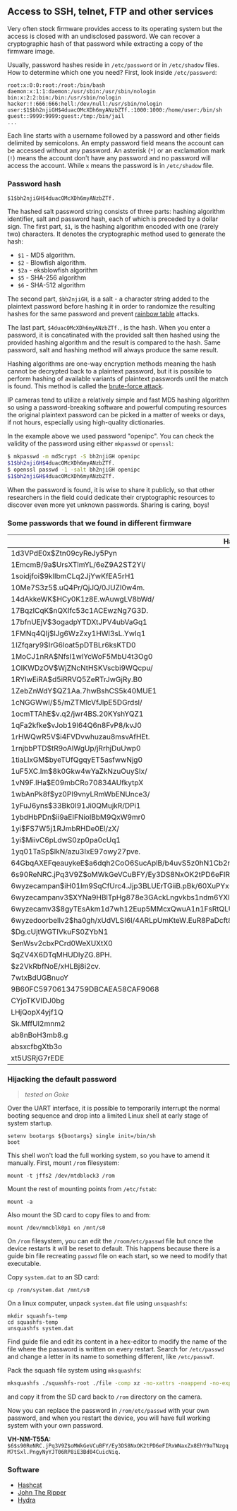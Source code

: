 Access to SSH, telnet, FTP and other services
---------------------------------------------

Very often stock firmware provides access to its operating system but the
access is closed with an undisclosed password. We can recover a cryptographic
hash of that password while extracting a copy of the firmware image.

Usually, password hashes reside in `/etc/password` or in `/etc/shadow` files.
How to determine which one you need? First, look inside `/etc/password`:
```
root:x:0:0:root:/root:/bin/bash
daemon:x:1:1:daemon:/usr/sbin:/usr/sbin/nologin
bin:x:2:2:bin:/bin:/usr/sbin/nologin
hacker:!:666:666:hell:/dev/null:/usr/sbin/nologin
user:$1$bh2njiGH$4duacOMcXDh6myANzbZTf.:1000:1000:/home/user:/bin/sh
guest::9999:9999:guest:/tmp:/bin/jail
...
```
Each line starts with a username followed by a password and other fields 
delimited by semicolons. An empty password field means the account can be 
accessed without any password. An asterisk (`*`) or an exclamation mark (`!`) 
means the account don't have any password and no password will access the 
account. While `x` means the password is in `/etc/shadow` file.

### Password hash

```console
$1$bh2njiGH$4duacOMcXDh6myANzbZTf.
```

The hashed salt password string consists of three parts: hashing algorithm
identifier, salt and password hash, each of which is preceded by a dollar sign.
The first part, `$1`, is the hashing algorithm encoded with one (rarely two)
characters. It denotes the cryptographic method used to generate the hash:

- `$1` - MD5 algorithm.
- `$2` - Blowfish algorithm.
- `$2a` - eksblowfish algorithm
- `$5` - SHA-256 algorithm
- `$6` - SHA-512 algorithm

The second part, `$bh2njiGH`, is a salt - a character string added to the
plaintext password before hashing it in order to randomize the resulting hashes
for the same password and prevent [rainbow table][1] attacks.

The last part, `$4duacOMcXDh6myANzbZTf.`, is the hash. When you enter a
password, it is concatinated with the provided salt then hashed using the
provided hashing algorithm and the result is compared to the hash.
Same password, salt and hashing method will always produce the same result.

Hashing algorithms are one-way encryption methods meaning the hash cannot be
decrypted back to a plaintext password, but it is possible to perform hashing
of available variants of plaintext passwords until the match is found.
This method is called the [brute-force attack][2].

IP cameras tend to utilize a relatively simple and fast MD5 hashing algorithm
so using a password-breaking software and powerful computing resources the
original plaintext password can be picked in a matter of weeks or days, if not
hours, especially using high-quality dictionaries.

In the example above we used password "openipc". You can check the validity of
the password using either `mkpasswd` or `openssl`:

```bash
$ mkpasswd -m md5crypt -S bh2njiGH openipc
$1$bh2njiGH$4duacOMcXDh6myANzbZTf.
$ openssl passwd -1 -salt bh2njiGH openipc
$1$bh2njiGH$4duacOMcXDh6myANzbZTf.
```

When the password is found, it is wise to share it publicly, so that other
researchers in the field could dedicate their cryptographic resources to
discover even more yet unknown passwords. Sharing is caring, boys!

### Some passwords that we found in different firmware

| Hash                                                                                                       | Plain text |
|------------------------------------------------------------------------------------------------------------|------------|
| $1$d3VPdE0x$Ztn09cyReJy5Pyn                                                                                | runtop10   |
| $1$EmcmB/9a$UrsXTlmYL/6eZ9A2ST2Yl/                                                                         |            |
| $1$soidjfoi$9klIbmCLq2JjYwKfEA5rH1                                                                         |            |
| $1$0Me7S3z5$.uQ4Pr/QjJQ/0JUZI0w4m.                                                                         |            |
| $1$4dAkkeWK$HCy0K1z8E.wAuwgLV8bWd/                                                                         |            |
| $1$7BqzlCqK$nQXIfc53c1ACEwzNg7G3D.                                                                         |            |
| $1$7bfnUEjV$3ogadpYTDXtJPV4ubVaGq1                                                                         |            |
| $1$FMNq4QIj$lJg6WzZxy1HWl3sL.YwIq1                                                                         |            |
| $1$IZfqary9$IrG6loat5pDTBLr6ksKTD0                                                                         |            |
| $1$MoCJ1nRA$NfsI1wlYcWoF5MbU4t3Og0                                                                         | ivdev      |
| $1$OIKWDzOV$WjZNcNtHSKVscbi9WQcpu/                                                                         |            |
| $1$RYIwEiRA$d5iRRVQ5ZeRTrJwGjRy.B0                                                                         | xmhdipc    |
| $1$ZebZnWdY$QZ1Aa.7hwBshCS5k40MUE1                                                                         | xc12345    |
| $1$cNGGWwI/$5/mZTMlcVfJlpE5DGrdsl/                                                                         |            |
| $1$ocmTTAhE$v.q2/jwr4BS.20KYshYQZ1                                                                         |            |
| $1$qFa2kfke$vJob19l64Q6n8FvP8/kvJ0                                                                         | wabjtam    |
| $1$rHWQwR5V$i4FVDvwhuzau8msvAfHEt.                                                                         | 2601hx     |
| $1$rnjbbPTD$tR9oAIWgUp/jRrhjDuUwp0                                                                         |            |
| $1$tiaLlxGM$byeTUfQgqyET5asfwwNjg0                                                                         | hichiphx   |
| $1$uF5XC.Im$8k0Gkw4wYaZkNzuOuySIx/                                                                         |            |
| $1$vN9F.lHa$E09mbCRo70834AUfkytpX                                                                          |            |
| $1$wbAnPk8f$yz0PI9vnyLRmWbENUnce3/                                                                         |            |
| $1$yFuJ6yns$33Bk0I91Ji0QMujkR/DPi1                                                                         |            |
| $1$ybdHbPDn$ii9aEIFNiolBbM9QxW9mr0                                                                         |            |
| $1$yi$FS7W5j1RJmbRHDe0El/zX/                                                                               |            |
| $1$yi$MiivC6pLdwS0zp0pa0cUq1                                                                               | qw1234qw   |
| $1$yq01TaSp$lkN/azu3IxE97owy27pve.                                                                         |            |
| $6$4GbqAXEFqeauykeE$a6dqh2CoO6SucAplB/b4uvS5z0hN1Cb2r1pNWpsXL96vMqrrY42lFylXGNJm6RcY.3Lte/QS2.yyI4/pZDHAa1 |            |
| $6$s90ReNRC.jPq3V9Z$oMWkGeVCuBFY/Ey3DS8NxOK2tPD6eFIRxWNaxZx8EhY9aTNzgqM7tSxl.PngyNyYJT06RP8iE3Bd04CuicNiq. |            |
| $6$wyzecampan$iH01lm9SqCfUrc4.Jjp3BLUErTGiiB.pBk/60XuPYxQo7uZIoBjwUrCcoGeesbTa1EP5N/DC1a/GOMVW8qUVY1       |            |
| $6$wyzecampanv3$XYNa9HBlTpHg878e3GAckLngvkbs1ndm6YXlTqfxjchAvh2zpzyjtbg4BSvd2cM/dgGx7.FwQEcCbxAg9ODGf1     |            |
| $6$wyzecamv3$8gyTEsAkm1d7wh12Eup5MMcxQwuA1n1FsRtQLUW8dZGo1b1pGRJgtSieTI02VPeFP9f4DodbIt2ePOLzwP0WI0        |            |
| $6$wyzedoorbellv2$ha0gh/xUdVLSI6l/4ARLpUmKteW.EuR8PaDcft8ZWfVISzK5yx61nygR08pUZcawc4RITvyfR.cQeMyvme4Gm1   |            |
| $Dg.cUjtWGTIVkuFS0ZYbN1                                                                                    | fx1805     |
| $enWsv2cbxPCrd0WeXUXtX0                                                                                    | nobody     |
| $qZV4X6DTqMHUDIyZG.8PH.                                                                                    |            |
| $z2VkRbfNoE/xHLBj8i2cv.                                                                                    | ftp        |
| 7wtxBdUGBnuoY                                                                                              | runtop10   |
| 9B60FC59706134759DBCAEA58CAF9068                                                                           | Fireitup   |
| CYjoTKVIDJ0bg                                                                                              | tianwang   |
| LHjQopX4yjf1Q                                                                                              | ls123      |
| Sk.MffUl2mnm2                                                                                              | 123        |
| ab8nBoH3mb8.g                                                                                              | helpme     |
| absxcfbgXtb3o                                                                                              | xc3511     |
| xt5USRjG7rEDE                                                                                              | j1/_7sxw   |

### Hijacking the default password
> _tested on Goke_

Over the UART interface, it is possible to temporarily interrupt the normal
booting sequence and drop into a limited Linux shell at early stage of
system startup.

```
setenv bootargs ${bootargs} single init=/bin/sh
boot
```

This shell won't load the full working system, so you have to amend it manually.
First, mount `/rom` filesystem:

```
mount -t jffs2 /dev/mtdblock3 /rom
```

Mount the rest of mounting points from `/etc/fstab`:

```
mount -a
```

Also mount the SD card to copy files to and from:

```
mount /dev/mmcblk0p1 on /mnt/s0
```

On `/rom` filesystem, you can edit the `/room/etc/passwd` file but once the
device restarts it will be reset to default. This happens because there is a
guide bin file recreating `passwd` file on each start, so we need to modify
that executable.

Copy `system.dat` to an SD card:

```
cp /rom/system.dat /mnt/s0
```

On a linux computer, unpack `system.dat` file using `unsquashfs`:

```
mkdir squashfs-temp
cd squashfs-temp
unsquashfs system.dat
```

Find guide file and edit its content in a hex-editor to modify the name of the
file where the password is written on every restart. Search for `/etc/passwd` 
and change a letter in its name to something different, like `/etc/passwT`.

Pack the squash file system using `mksquashfs`:

```bash
mksquashfs ./squashfs-root ./file -comp xz -no-xattrs -noappend -no-exports -all-root -quiet -b 131072
```

and copy it from the SD card back to `/rom` directory on the camera.

Now you can replace the password in `/rom/etc/passwd` with your own password, 
and when you restart the device, you will have full working system with your 
own password.

__VH-NM-T55A:__
`$6$s90ReNRC.jPq3V9Z$oMWkGeVCuBFY/Ey3DS8NxOK2tPD6eFIRxWNaxZx8EhY9aTNzgqM7tSxl.PngyNyYJT06RP8iE3Bd04CuicNiq.`

### Software

- [Hashcat](https://hashcat.net/)
- [John The Ripper](https://www.openwall.com/john/)
- [Hydra](https://github.com/vanhauser-thc/thc-hydra)

[1]: https://en.wikipedia.org/wiki/Rainbow_table
[2]: https://en.wikipedia.org/wiki/Brute-force_attack
